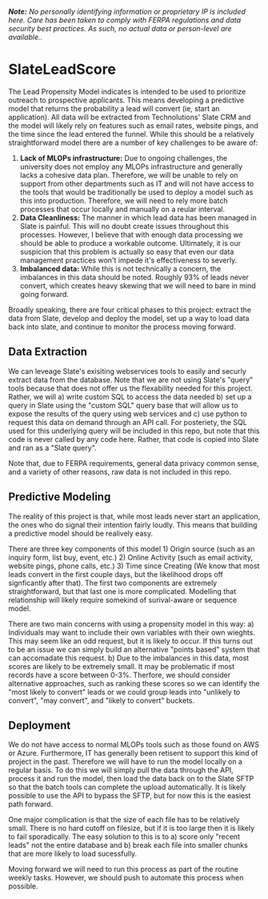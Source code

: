<i><b>Note:</b> No personally identifying information or proprietary IP is included here. Care has been taken to comply with FERPA regulations and data security best practices. As such, no actual data or person-level are available..</i>

# SlateLeadScore
The Lead Propensity Model indicates is intended to be used to prioritize outreach to prospective applicants. This means developing a predictive model that returns the probability a lead will convert (ie, start an application). All data will be extracted from Technolutions' Slate CRM and the model will likely rely on features such as email rates, website pings, and the time since the lead entered the funnel. While this should be a relatively straightforward model there are a number of key challenges to be aware of:

1) <strong>Lack of MLOPs infrastructure:</strong> Due to ongoing challenges, the university does not employ any MLOPs infrastructure and generally lacks a cohesive data plan. Therefore, we will be unable to rely on support from other departments such as IT and will not have access to the tools that would be traditionally be used to deploy a model such as this into production. Therefore, we will need to rely more batch processes that occur locally and manually on a reular interval. 
2) <strong>Data Cleanliness:</strong> The manner in which lead data has been managed in Slate is painful. This will no doubt create issues throughout this processes. However, I believe that with enough data processing we should be able to produce a workable outcome. Ultimately, it is our suspicion that this problem is actually so easy that even our data management practices won't impede it's effectiveness to severly. 
3) <strong>Imbalanced data:</strong> While this is not technically a concern, the imbalances in this data should be noted. Roughly 93% of leads never convert, which creates heavy skewing that we will need to bare in mind going forward.

Broadly speaking, there are four critical phases to this project: extract the data from Slate, develop and deploy the model, set up a way to load data back into slate, and continue to monitor the process moving forward.

## Data Extraction
We can leveage Slate's exisiting webservices tools to easily and securly extract data from the database. Note that we are not using Slate's "query" tools because that does not offer us the flexability needed for this project. Rather, we will a) write custom SQL to access the data needed b) set up a query in Slate using the "custom SQL" query base that will allow us to expose the results of the query using web services and c) use python to request this data on demand through an API call. For posteriety, the SQL used for this underlying query will be included in this repo, but note that this code is never called by any code here. Rather, that code is copied into Slate and ran as a "Slate query". 

Note that, due to FERPA requirements, general data privacy common sense, and a variety of other reasons, raw data is not included in this repo.

## Predictive Modeling
The reality of this project is that, while most leads never start an application, the ones who do signal their intention fairly loudly. This means that building a predictive model should be realively easy. 

There are three key components of this model 1) Origin source (such as an inquiry form, list buy, event, etc.) 2) Online Activity (such as email activity, website pings, phone calls, etc.) 3) Time since Creating (We know that most leads convert in the first couple days, but the likelihood drops off signficantly after that). The first two components are extremely straightforward, but that last one is more complicated. Modelling that relationship will likely require somekind of surival-aware or sequence model.

There are two main concerns with using a propensity model in this way:
a) Individuals may want to include their own variables with their own wieghts. This may seem like an odd request, but it is likely to occur. If this turns out to be an issue we can simply build an alternative "points based" system that can accomadate this request.
b) Due to the imbalances in this data, most scores are likely to be extremely small. It may be problematic if most records have a score between 0-3%. Therfore, we should consider alternative approaches, such as ranking these scores so we can identify the "most likely to convert" leads or we could group leads into "unlikely to convert", "may convert", and "likely to convert" buckets.

## Deployment
We do not have access to normal MLOPs tools such as those found on AWS or Azure. Furthermore, IT has generally been retisent to support this kind of project in the past. Therefore we will have to run the model locally on a regular basis. To do this we will simply pull the data through the API, process it and run the model, then load the data back on to the Slate SFTP so that the batch tools can complete the upload automatically. It is likely possible to use the API to bypass the SFTP, but for now this is the easiest path forward. 

One major complication is that the size of each file has to be relatively small. There is no hard cutoff on filesize, but if it is too large then it is likely to fail sporadically. The easy solution to this is to a) score only "recent leads" not the entire database and b) break each file into smaller chunks that are more likely to load sucessfully.

Moving forward we will need to run this process as part of the routine weekly tasks. However, we should push to automate this process when possible.
